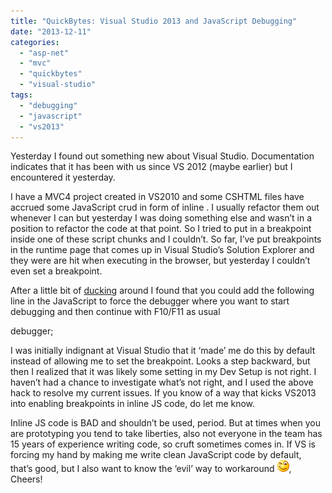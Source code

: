 ```yaml
---
title: "QuickBytes: Visual Studio 2013 and JavaScript Debugging"
date: "2013-12-11"
categories: 
  - "asp-net"
  - "mvc"
  - "quickbytes"
  - "visual-studio"
tags: 
  - "debugging"
  - "javascript"
  - "vs2013"
---
```


Yesterday I found out something new about Visual Studio. Documentation indicates that it has been with us since VS 2012 (maybe earlier) but I encountered it yesterday.

I have a MVC4 project created in VS2010 and some CSHTML files have accrued some JavaScript crud in form of inline <script>…</script>. I usually refactor them out whenever I can but yesterday I was doing something else and wasn’t in a position to refactor the code at that point. So I tried to put in a breakpoint inside one of these script chunks and I couldn’t. So far, I’ve put breakpoints in the runtime page that comes up in Visual Studio’s Solution Explorer and they were are hit when executing in the browser, but yesterday I couldn’t even set a breakpoint.

After a little bit of [ducking](http://www.duckduckgo.com/ "Duck Duck Go") around I found that you could add the following line in the JavaScript to force the debugger where you want to start debugging and then continue with F10/F11 as usual

debugger;

I was initially indignant at Visual Studio that it ‘made’ me do this by default instead of allowing me to set the breakpoint. Looks a step backward, but then I realized that it was likely some setting in my Dev Setup is not right. I haven’t had a chance to investigate what’s not right, and I used the above hack to resolve my current issues. If you know of a way that kicks VS2013 into enabling breakpoints in inline JS code, do let me know.

Inline JS code is BAD and shouldn’t be used, period. But at times when you are prototyping you tend to take liberties, also not everyone in the team has 15 years of experience writing code, so cruft sometimes comes in. If VS is forcing my hand by making me write clean JavaScript code by default, that’s good, but I also want to know the ‘evil’ way to workaround ![Winking smile](images/wlemoticon-winkingsmile.png), Cheers!
